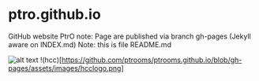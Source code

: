 # ptro.github.io
GitHub website PtrO
note: Page are published via branch gh-pages (Jekyll aware on INDEX.md)
Note: this is file README.md

![alt text](https://github.com/ptrooms/ptrooms.github.io/blob/gh-pages/assets/images/ptro_680x478.jpg?raw=true)
!(hcc)[https://github.com/ptrooms/ptrooms.github.io/blob/gh-pages/assets/images/hcclogo.png]
